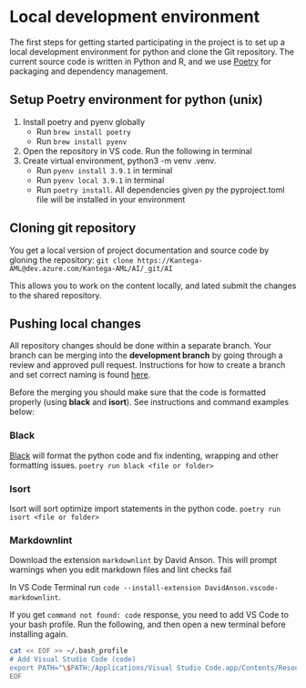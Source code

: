 # Local development environment

The first steps for getting started participating in the project is to set up a local development environment for python and clone the Git repository.
The current source code is written in Python and R, and we use [Poetry](https://python-poetry.org/) for packaging and dependency management.

## Setup Poetry environment for python (unix)

1. Install poetry and pyenv globally
   - Run `brew install poetry`
   - Run `brew install pyenv`
2. Open the repository in VS code. Run the following in terminal
3. Create virtual environment, python3 -m venv .venv.
   - Run `pyenv install 3.9.1` in terminal
   - Run `pyenv local 3.9.1` in terminal
   - Run `poetry install`. All dependencies given py the pyproject.toml file will be installed in your environment

## Cloning git repository

You get a local version of project documentation and source code by gloning the repository:
`git clone https://Kantega-AML@dev.azure.com/Kantega-AML/AI/_git/AI`

This allows you to work on the content locally, and lated submit the changes to the shared repository.

## Pushing local changes

All repository changes should be done within a separate branch. Your branch can be merging into the **development branch** by going through a review and approved pull request.
Instructions for how to create a branch and set correct naming is found [here](/docs/branching.md).

Before the merging you should make sure that the code is formatted properly (using **black** and **isort**). See instructions and command examples below:

### Black

[Black](https://pypi.org/project/black/) will format the python code and fix indenting, wrapping and other formatting issues.
`poetry run black <file or folder>`

### Isort

Isort will sort optimize import statements in the python code.
`poetry run isort <file or folder>`

### Markdownlint

Download the extension `markdownlint` by David Anson. This will prompt warnings when you edit markdown files and lint checks fail

In VS Code Terminal run `code --install-extension DavidAnson.vscode-markdownlint`.

If you get `command not found: code` response, you need to add VS Code to your bash profile. Run the following, and then open a new terminal before installing again.

```bash
cat << EOF >> ~/.bash_profile
# Add Visual Studio Code (code)
export PATH="\$PATH:/Applications/Visual Studio Code.app/Contents/Resources/app/bin"
EOF
```
